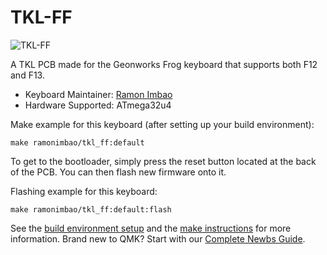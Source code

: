 # TKL-FF

![TKL-FF](https://i.imgur.com/GJCo3F5l.png)

A TKL PCB made for the Geonworks Frog keyboard that supports both F12 and F13.

* Keyboard Maintainer: [Ramon Imbao](https://github.com/ramonimbao)
* Hardware Supported: ATmega32u4

Make example for this keyboard (after setting up your build environment):

    make ramonimbao/tkl_ff:default
    
To get to the bootloader, simply press the reset button located at the back of the PCB. You can then flash new firmware onto it.

Flashing example for this keyboard:

    make ramonimbao/tkl_ff:default:flash

See the [build environment setup](https://docs.qmk.fm/#/getting_started_build_tools) and the [make instructions](https://docs.qmk.fm/#/getting_started_make_guide) for more information. Brand new to QMK? Start with our [Complete Newbs Guide](https://docs.qmk.fm/#/newbs).
